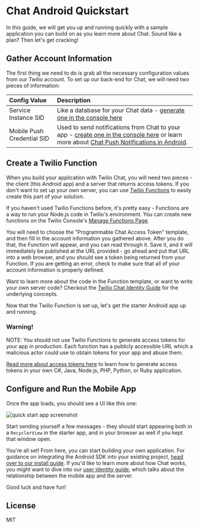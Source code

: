 # Chat Android Quickstart

In this guide, we will get you up and running quickly with a sample application
you can build on as you learn more about Chat. Sound like a plan? Then
let's get cracking!

## Gather Account Information

The first thing we need to do is grab all the necessary configuration values from our
Twilio account. To set up our back-end for Chat, we will need two 
pieces of information:

| Config Value  | Description |
| :-------------  |:------------- |
Service Instance SID | Like a database for your Chat data - [generate one in the console here](https://www.twilio.com/console/chat/services)
Mobile Push Credential SID | Used to send notifications from Chat to your app - [create one in the console here](https://www.twilio.com/console/chat/credentials) or learn more about [Chat Push Notifications in Android](https://www.twilio.com/docs/api/chat/guides/push-notifications-android).

## Create a Twilio Function

When you build your application with Twilio Chat, you will need two pieces - the client (this Android app) and a server that returns access tokens. If you don't want to set up your
own server, you can use [Twilio Functions](https://www.twilio.com/docs/api/runtime/functions) to easily create this part of your solution. 

If you haven't used Twilio Functions before, it's pretty easy - Functions are a way to 
run your Node.js code in Twilio's environment. You can create new functions on the Twilio Console's [Manage Functions Page](https://www.twilio.com/console/runtime/functions/manage).

You will need to choose the "Programmable Chat Access Token" template, and then fill in the account information you gathered above. After you do that, the Function will appear, and you can read through it. Save it, and it will immediately be published at the URL provided - go ahead and put that URL into a web browser, and you should see a token being returned from your Function. If you are getting an error, check to make sure that all of your account information is properly defined.

Want to learn more about the code in the Function template, or want to write your own server code? Checkout the [Twilio Chat Identity Guide](https://www.twilio.com/docs/api/chat/guides/identity) for the underlying concepts.

Now that the Twilio Function is set up, let's get the starter Android app up and running.

### Warning!

NOTE: You should not use Twilio Functions to generate access tokens for your app in production. Each function has a publicly accessible URL which a malicious actor could use to obtain tokens for your app and abuse them.

[Read more about access tokens here](https://www.twilio.com/docs/api/chat/guides/identity) to learn how to generate access tokens in your own C#, Java, Node.js, PHP, Python, or Ruby application.

## Configure and Run the Mobile App

Once the app loads, you should see a UI like this one:

![quick start app screenshot](http://i.imgur.com/WgKdQcr.png)

Start sending yourself a few messages - they should start appearing both in a
`RecyclerView` in the starter app, and in your browser as well if you kept that
window open.

You're all set! From here, you can start building your own application. For guidance
on integrating the Android SDK into your existing project, [head over to our install guide](https://www.twilio.com/docs/api/chat/sdks).
If you'd like to learn more about how Chat works, you might want to dive
into our [user identity guide](https://www.twilio.com/docs/api/chat/guides/identity), 
which talks about the relationship between the mobile app and the server.

Good luck and have fun!

## License

MIT
